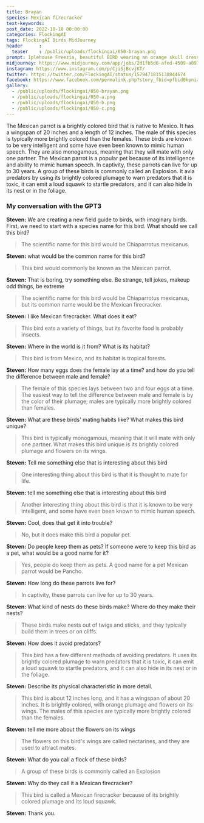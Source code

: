 ```yaml
---
title: Brayan
species: Mexican firecracker
text-keywords: 
post_date: 2022-10-10 00:00:00
categories: FlockingAI
tags: FlockingAI Birds MidJourney 
header      :
  teaser    : /public/uploads/flockingai/050-brayan.png
prompt: Iplehouse Freezia, beautiful BIRD wearing an orange skull dress, BIRD, ball-jointed doll, flowers, dia de los muertos, shallow depth of field, backlight, rimlight, shining particles, 8K
midjourney: https://www.midjourney.com/app/jobs/2d1fb5d6-afed-4509-a097-0d373012f2e0
instagram: https://www.instagram.com/p/CjiSjBcvjKT/
twitter: https://twitter.com/FlockingAI/status/1579471815138844674
facebook: https://www.facebook.com/permalink.php?story_fbid=pfbid0kpniaigxrLHRZqnDt7uipqWTpUjv4vswSHC8sMLLDxpmVBVpsuDazBGFHDohjVzRl&id=100084908943138
gallery: 
  - /public/uploads/flockingai/050-brayan.png
  - /public/uploads/flockingai/050-a.png
  - /public/uploads/flockingai/050-b.png
  - /public/uploads/flockingai/050-c.png
---
```


The Mexican parrot is a brightly colored bird that is native to Mexico. It has a wingspan of 20 inches and a length of 12 inches. The male of this species is typically more brightly colored than the females. These birds are known to be very intelligent and some have even been known to mimic human speech. They are also monogamous, meaning that they will mate with only one partner. The Mexican parrot is a popular pet because of its intelligence and ability to mimic human speech. In captivity, these parrots can live for up to 30 years. A group of these birds is commonly called an Explosion. It avia predators by using its brightly colored plumage to warn predators that it is toxic, it can emit a loud squawk to startle predators, and it can also hide in its nest or in the foliage.

### My conversation with the GPT3

**Steven:** We are creating a new field guide to birds, with imaginary birds. First, we need to start with a species name for this bird. What should we call this bird?

> The scientific name for this bird would be Chiaparrotus mexicanus.

**Steven:** what would be the common name for this bird?

> This bird would commonly be known as the Mexican parrot.

**Steven:** That is boring, try something else. Be strange, tell jokes, makeup odd things, be extreme

> The scientific name for this bird would be Chiaparrotus mexicanus, but its common name would be the Mexican firecracker.

**Steven:** I like Mexican firecracker. What does it eat?

> This bird eats a variety of things, but its favorite food is probably insects.

**Steven:** Where in the world is it from? What is its habitat?

> This bird is from Mexico, and its habitat is tropical forests.

**Steven:** How many eggs does the female lay at a time? and how do you tell the difference between male and female?

> The female of this species lays between two and four eggs at a time. The easiest way to tell the difference between male and female is by the color of their plumage; males are typically more brightly colored than females.

**Steven:** What are these birds' mating habits like? What makes this bird unique?

> This bird is typically monogamous, meaning that it will mate with only one partner. What makes this bird unique is its brightly colored plumage and flowers on its wings.

**Steven:** Tell me something else that is interesting about this bird

> One interesting thing about this bird is that it is thought to mate for life.

**Steven:** tell me something else that is interesting about this bird

> Another interesting thing about this bird is that it is known to be very intelligent, and some have even been known to mimic human speech.

**Steven:** Cool, does that get it into trouble?

> No, but it does make this bird a popular pet.

**Steven:** Do people keep them as pets? If someone were to keep this bird as a pet, what would be a good name for it?

> Yes, people do keep them as pets. A good name for a pet Mexican parrot would be Pancho.

**Steven:** How long do these parrots live for?

> In captivity, these parrots can live for up to 30 years.

**Steven:** What kind of nests do these birds make? Where do they make their nests?

> These birds make nests out of twigs and sticks, and they typically build them in trees or on cliffs.

**Steven:** How does it avoid predators?

> This bird has a few different methods of avoiding predators. It uses its brightly colored plumage to warn predators that it is toxic, it can emit a loud squawk to startle predators, and it can also hide in its nest or in the foliage.

**Steven:** Describe its physical characteristic in more detail.

> This bird is about 12 inches long, and it has a wingspan of about 20 inches. It is brightly colored, with orange plumage and flowers on its wings. The males of this species are typically more brightly colored than the females.

**Steven:** tell me more about the flowers on its wings

> The flowers on this bird's wings are called nectarines, and they are used to attract mates.

**Steven:** What do you call a flock of these birds?

> A group of these birds is commonly called an Explosion

**Steven:** Why do they call it a Mexican firecracker?

> This bird is called a Mexican firecracker because of its brightly colored plumage and its loud squawk.

**Steven:** Thank you.
